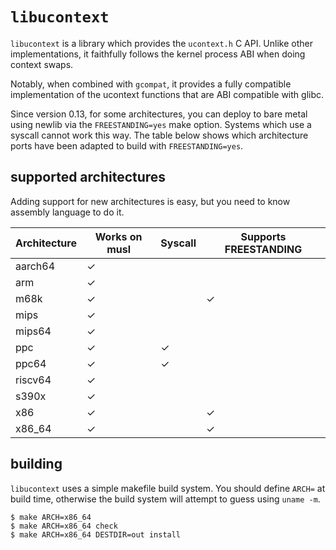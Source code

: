 # `libucontext`

`libucontext` is a library which provides the `ucontext.h` C API.  Unlike other implementations,
it faithfully follows the kernel process ABI when doing context swaps.

Notably, when combined with `gcompat`, it provides a fully compatible implementation of the ucontext
functions that are ABI compatible with glibc.

Since version 0.13, for some architectures, you can deploy to bare metal using newlib via the
`FREESTANDING=yes` make option.  Systems which use a syscall cannot work this way.  The table
below shows which architecture ports have been adapted to build with `FREESTANDING=yes`.


## supported architectures

Adding support for new architectures is easy, but you need to know assembly language to do it.

| Architecture | Works on musl | Syscall | Supports FREESTANDING |
|--------------|---------------|---------|-----------------------|
|    aarch64   | ✓             |         |                       |
|      arm     | ✓             |         |                       |
|     m68k     | ✓             |         | ✓                     |
|     mips     | ✓             |         |                       |
|    mips64    | ✓             |         |                       |
|      ppc     | ✓             | ✓       |                       |
|     ppc64    | ✓             | ✓       |                       |
|    riscv64   | ✓             |         |                       |
|     s390x    | ✓             |         |                       |
|      x86     | ✓             |         | ✓                     |
|    x86_64    | ✓             |         | ✓                     |


## building

`libucontext` uses a simple makefile build system.  You should define `ARCH=` at build time, otherwise
the build system will attempt to guess using `uname -m`.

```
$ make ARCH=x86_64
$ make ARCH=x86_64 check
$ make ARCH=x86_64 DESTDIR=out install
```
